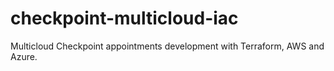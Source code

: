 # checkpoint-multicloud-iac
Multicloud Checkpoint appointments development with Terraform, AWS and Azure.
